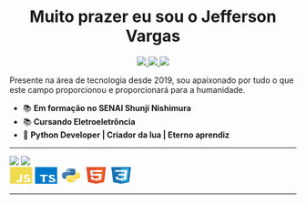 #
<h1 ><center> Muito prazer eu sou o Jefferson Vargas  </center> </h1>

<center>
<a href="https://www.linkedin.com/in/jefferson-vargas-23454b205/">
  <img src="https://img.shields.io/badge/-LinkedIn-%230077B5?style=for-the-badge&logo=linkedin&logoColor=white">
</a>
<a href="mailto:jeffersonvargas745@gmail.com">
  <img src="https://img.shields.io/badge/-Gmail-%23EA4335?style=for-the-badge&logo=gmail&logoColor=white">
</a>
<a href="https://www.instagram.com/jeffvargasz/">
  <img src="https://img.shields.io/badge/-Instagram-%23E4405F?style=for-the-badge&logo=instagram&logoColor=white">
</a>
</center>

Presente na área de tecnologia desde 2019, sou apaixonado por tudo o que este campo proporcionou e proporcionará para a humanidade.

- 📚 <b>Em formação no SENAI Shunji Nishimura</b>
- 📚 <b>Cursando Eletroeletrôncia</b>
- 🚀 <b>Python Developer | Criador da lua | Eterno aprendiz</b>

<hr>

<img  src="https://github-readme-stats.vercel.app/api?username=JeffeVargas&show_icons=true&theme=dracula&include_all_commits=true&count_private=true"> 
<img  src="https://github-readme-stats.vercel.app/api/top-langs/?username=JeffeVargas&show_icons=true&layout=compact&theme=dracula" />
<br>
<img  alt="Jeff-Js" height="30" width="40" src="https://raw.githubusercontent.com/devicons/devicon/master/icons/javascript/javascript-plain.svg" >
<img  alt="Jeff-Ts" height="30" width="40" src="https://raw.githubusercontent.com/devicons/devicon/master/icons/typescript/typescript-plain.svg" >
<img  alt="Jeff-Python" height="30" width="40" src="https://raw.githubusercontent.com/devicons/devicon/master/icons/python/python-original.svg" >
<img  alt="Rafa-HTML" height="30" width="40" src="https://raw.githubusercontent.com/devicons/devicon/master/icons/html5/html5-original.svg" >
<img  alt="Rafa-CSS" height="30" width="40" src="https://raw.githubusercontent.com/devicons/devicon/master/icons/css3/css3-original.svg" >
<hr>
